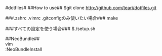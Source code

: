 #dotfiles#
##How to use##
$git clone http://github.com/teari/dotfiles.git  

###.zshrc .vimrc .gitconfigのみ使いたい場合###
make  

###すべての設定を使う場合###
$./setup.sh  

##NeoBundle##  
vim  
:NeoBundleInstall  
